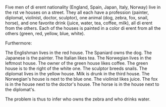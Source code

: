 Five men of di erent nationality (England, Spain, Japan, Italy, Norway) live in the
rst ve houses on a street. They all each have a profession (painter, diplomat,
violinist, doctor, sculptor), one animal (dog, zebra, fox, snail, horse), and one favorite
drink (juice, water, tea, coffee, milk), all di erent from the others. Each of the houses
is painted in a color di erent from all the others (green, red, yellow, blue, white).

Furthermore:

The Englishman lives in the red house.
The Spaniard owns the dog.
The Japanese is the painter.
The Italian likes tea.
The Norwegian lives in the leftmost house.
The owner of the green house likes coffee.
The green house is to the right of the white one.
The sculptor breeds snails.
The diplomat lives in the yellow house.
Milk is drunk in the third house.
The Norwegian's house is next to the blue one.
The violinist likes juice.
The fox is in the house next to the doctor's house.
The horse is in the house next to the diplomat's.

The problem is thus to infer who owns the zebra and who drinks water.

